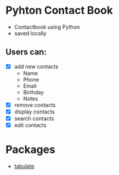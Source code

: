 # Pyhton Contact Book
- Contactbook using Python
- saved locally

## Users can:

* [X] add new contacts 
    - Name
    - Phone
    - Email
    - Birthday
    - Notes
* [X] remove contacts 
* [X] display contacts 
* [X] search contacts 
* [X] edit contacts 

# Packages
- [tabulate](https://github.com/gregbanks/python-tabulate)
